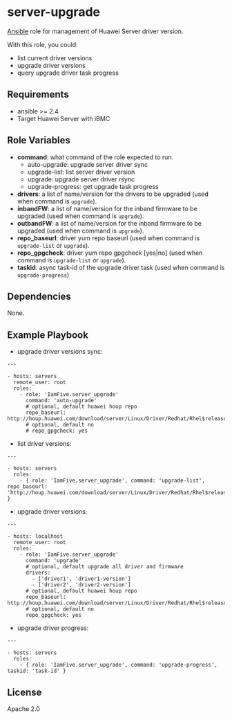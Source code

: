 server-upgrade
=========

[Ansible][ansible] role for management of Huawei Server driver version.

With this role, you could:

- list current driver versions
- upgrade driver versions
- query upgrade driver task progress

Requirements
------------

- ansible >= 2.4
- Target Huawei Server with iBMC


Role Variables
--------------

- **command**: what command of the role expected to run.
  - auto-upgrade: upgrade server driver sync
  - upgrade-list: list server driver version
  - upgrade: upgrade server driver rsync
  - upgrade-progress: get upgrade task progress
- **drivers**: a list of name/version for the drivers to be upgraded (used when command is `upgrade`).
- **inbandFW**: a list of name/version for the inband firmware to be upgraded (used when command is `upgrade`).
- **outbandFW**: a list of name/version for the inband firmware to be upgraded (used when command is `upgrade`).
- **repo_baseurl**: driver yum repo baseurl (used when command is `upgrade-list` or `upgrade`).
- **repo_gpgcheck**: driver yum repo gpgcheck [yes|no] (used when command is `upgrade-list` or `upgrade`).
- **taskid**: async task-id of the upgrade driver task (used when command is `upgrade-progress`)

Dependencies
------------

None.

Example Playbook
----------------

- upgrade driver versions sync:

```
---
  
- hosts: servers
  remote_user: root
  roles:
    - role: 'IamFive.server_upgrade'
      command: 'auto-upgrade'
      # optional, default huawei houp repo
      repo_baseurl: http://houp.huawei.com/download/server/Linux/Driver/Redhat/Rhel$releasever/$basearch/current/
      # optional, default no
      # repo_gpgcheck: yes
```


- list driver versions:

```
---

- hosts: servers
  roles:
    - { role: 'IamFive.server_upgrade', command: 'upgrade-list',  repo_baseurl: 'http://houp.huawei.com/download/server/Linux/Driver/Redhat/Rhel$releasever/$basearch/current/' }
```

- upgrade driver versions:

```
---

- hosts: localhost
  remote_user: root
  roles:
    - role: 'IamFive.server_upgrade'
      command: 'upgrade'
      # optional, default upgrade all driver and firmware
      drivers: 
        - ['driver1', 'driver1-version']
        - ['driver2', 'driver2-version']
      # optional, default huawei houp repo
      repo_baseurl: http://houp.huawei.com/download/server/Linux/Driver/Redhat/Rhel$releasever/$basearch/current/
      # optional, default no
      repo_gpgcheck: yes
```


- upgrade driver progress:

```
---

- hosts: servers
  roles:
    - { role: 'IamFive.server_upgrade', command: 'upgrade-progress', taskid: 'task-id' }
```

License
-------

Apache 2.0


[ansible]:  https://ansible.com/    "Ansible"